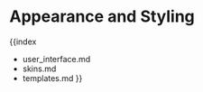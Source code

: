 Appearance and Styling
===============================

{{index
- user_interface.md
- skins.md
- templates.md
}}